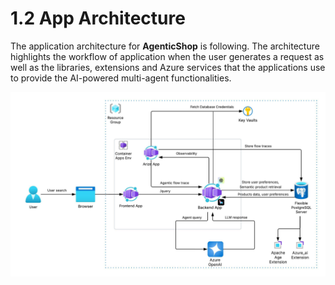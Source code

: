# 1.2 App Architecture
The application architecture for **AgenticShop** is following. The architecture highlights the workflow of application when the user generates a request as well as the libraries, extensions and Azure services that the applications use to provide the AI-powered multi-agent functionalities. 

![app-architecture](../img/solacc-query-flow.jpeg)
